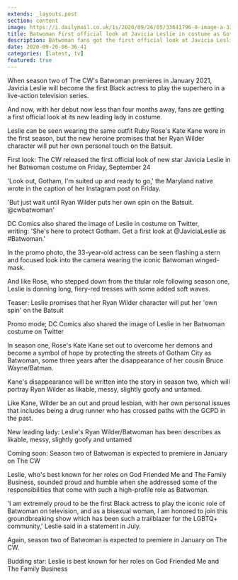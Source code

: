 ```yaml
---
extends: _layouts.post
section: content
image: https://i.dailymail.co.uk/1s/2020/09/26/05/33641796-0-image-a-31_1601096271655.jpg 
title: Batwoman First official look at Javicia Leslie in costume as Gotham Citys newest superhero 
description: Batwoman fans got the first official look at Javicia Leslie in costume as Gotham Citys newest superhero on Friday, September 24. 
date: 2020-09-26-06-36-41 
categories: [latest, tv] 
featured: true 
--- 
```

When season two of The CW's Batwoman premieres in January 2021, Javicia Leslie will become the first Black actress to play the superhero in a live-action television series.

And now, with her debut now less than four months away, fans are getting a first official look at its new leading lady in costume. 

Leslie can be seen wearing the same outfit Ruby Rose's Kate Kane wore in the first season, but the new heroine promises that her Ryan Wilder character will put her own personal touch on the Batsuit. 

First look: The CW released the first official look of new star Javicia Leslie in her Batwoman costume on Friday, September 24

'Look out, Gotham, I'm suited up and ready to go,' the Maryland native wrote in the caption of her Instagram post on Friday.

'But just wait until Ryan Wilder puts her own spin on the Batsuit. @cwbatwoman'

DC Comics also shared the image of Leslie in costume on Twitter, writing: 'She's here to protect Gotham. Get a first look at @JaviciaLeslie as #Batwoman.'

In the promo photo, the 33-year-old actress can be seen flashing a stern and focused look into the camera wearing the iconic Batwoman winged-mask.

And like Rose, who stepped down from the titular role following season one, Leslie is donning long, fiery-red tresses with some added soft waves.

Teaser: Leslie promises that her Ryan Wilder character will put her 'own spin' on the Batsuit

Promo mode; DC Comics also shared the image of Leslie in her Batwoman costume on Twitter

In season one, Rose's Kate Kane set out to overcome her demons and become a symbol of hope by protecting the streets of Gotham City as Batwoman, some three years after the disappearance of her cousin Bruce Wayne/Batman. 

Kane's disappearance will be written into the story in season two, which will portray Ryan Wilder as likable, messy, slightly goofy and untamed.

Like Kane, Wilder be an out and proud lesbian, with her own personal issues that includes being a drug runner who has crossed paths with the GCPD in the past. 

New leading lady: Leslie's Ryan Wilder/Batwoman has been describes as likable, messy, slightly goofy and untamed

Coming soon: Season two of Batwoman is expected to premiere in January on The CW

Leslie, who's best known for her roles on God Friended Me and The Family Business, sounded proud and humble when she addressed some of the responsibilities that come with such a high-profile role as Batwoman.

'I am extremely proud to be the first Black actress to play the iconic role of Batwoman on television, and as a bisexual woman, I am honored to join this groundbreaking show which has been such a trailblazer for the LGBTQ+ community,' Leslie said in a statement in July.  

Again, season two of Batwoman is expected to premiere in January on The CW.                     

Budding star: Leslie is best known for her roles on God Friended Me and The Family Business

